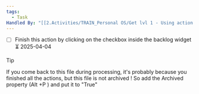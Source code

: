 ```yaml
---
tags:
  - Task
Handled By: "[[2.Activities/TRAIN_Personal OS/Get lvl 1 - Using action backlogs 2025-04-04-1112.md|Get lvl 1 - Using action backlogs 2025-04-04-1112]]"
---
```





- [ ] Finish this action by clicking on the checkbox inside the backlog widget⏳ 2025-04-04


> [!tip] 
> If you come back to this file during processing, it's probably because you finished all the actions, but this file is not archived ! So add the Archived property (Alt +P ) and put it to "True"
